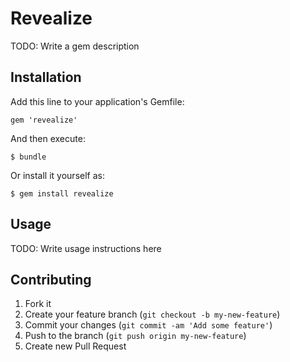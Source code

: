 # Revealize

TODO: Write a gem description

## Installation

Add this line to your application's Gemfile:

    gem 'revealize'

And then execute:

    $ bundle

Or install it yourself as:

    $ gem install revealize

## Usage

TODO: Write usage instructions here

## Contributing

1. Fork it
2. Create your feature branch (`git checkout -b my-new-feature`)
3. Commit your changes (`git commit -am 'Add some feature'`)
4. Push to the branch (`git push origin my-new-feature`)
5. Create new Pull Request
